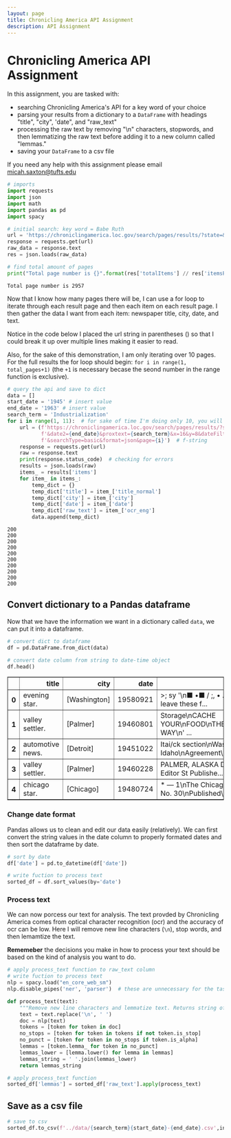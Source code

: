 ```yaml
---
layout: page
title: Chronicling America API Assignment
description: API Assignment
---
```


# Chronicling America API Assignment

In this assignment, you are tasked with:

- searching Chronicling America's API for a key word of your choice
- parsing your results from a dictionary to a `DataFrame` with headings "title", "city", 'date", and "raw_text"
- processing the raw text by removing "\n" characters, stopwords, and then lemmatizing the raw text before adding it to a new column called "lemmas."
- saving your `DataFrame` to a csv file

If you need any help with this assignment please email micah.saxton@tufts.edu

```python
# imports
import requests
import json
import math
import pandas as pd
import spacy
```

```python
# initial search: key word = Babe Ruth
url = 'https://chroniclingamerica.loc.gov/search/pages/results/?state=&date1=1777&date2=1963&proxtext=Babe+Ruth&x=18&y=13&dateFilterType=yearRange&rows=20&searchType=basic&format=json'
response = requests.get(url)
raw_data = response.text
res = json.loads(raw_data)
```

```python
# find total amount of pages
print("Total page number is {}".format(res['totalItems'] // res['itemsPerPage'] + (res['totalItems'] % res['itemsPerPage'] != 0)))
```

    Total page number is 2957

Now that I know how many pages there will be, I can use a for loop to iterate through each result page and then each item on each result page. I then gather the data I want from each item: newspaper title, city, date, and text.

Notice in the code below I placed the url string in parentheses () so that I could break it up over multiple lines making it easier to read.

Also, for the sake of this demonstration, I am only iterating over 10 pages. For the full results the for loop should begin: `for i in range(1, total_pages+1)` (the `+1` is necessary becase the seond number in the range function is exclusive).

```python
# query the api and save to dict
data = []
start_date = '1945' # insert value
end_date = '1963' # insert value
search_term = 'Industrialization'
for i in range(1, 11):  # for sake of time I'm doing only 10, you will want to put total_pages+1
    url = (f'https://chroniclingamerica.loc.gov/search/pages/results/?state=&date1={start_date}'
           f'&date2={end_date}&proxtext={search_term}&x=16&y=8&dateFilterType=yearRange&rows=20'
           f'&searchType=basic&format=json&page={i}')  # f-string
    response = requests.get(url)
    raw = response.text
    print(response.status_code)  # checking for errors
    results = json.loads(raw)
    items_ = results['items']
    for item_ in items_:
        temp_dict = {}
        temp_dict['title'] = item_['title_normal']
        temp_dict['city'] = item_['city']
        temp_dict['date'] = item_['date']
        temp_dict['raw_text'] = item_['ocr_eng']
        data.append(temp_dict)
```

    200
    200
    200
    200
    200
    200
    200
    200
    200
    200

## Convert dictionary to a Pandas dataframe

Now that we have the information we want in a dictionary called `data`, we can put it into a dataframe.

```python
# convert dict to dataframe
df = pd.DataFrame.from_dict(data)
```

```python
# convert date column from string to date-time object
df.head()
```

<div>
<style scoped>
    .dataframe tbody tr th:only-of-type {
        vertical-align: middle;
    }

    .dataframe tbody tr th {
        vertical-align: top;
    }

    .dataframe thead th {
        text-align: right;
    }

</style>
<table border="1" class="dataframe">
  <thead>
    <tr style="text-align: right;">
      <th></th>
      <th>title</th>
      <th>city</th>
      <th>date</th>
      <th>raw_text</th>
    </tr>
  </thead>
  <tbody>
    <tr>
      <th>0</th>
      <td>evening star.</td>
      <td>[Washington]</td>
      <td>19580921</td>
      <td>&gt;; sy '\n■ •■ / ;, • .\nWill you leave these f...</td>
    </tr>
    <tr>
      <th>1</th>
      <td>valley settler.</td>
      <td>[Palmer]</td>
      <td>19460801</td>
      <td>Storage\nCACHE YOUR\nFOOD\nTHE\nMODERN WAY\n' ...</td>
    </tr>
    <tr>
      <th>2</th>
      <td>automotive news.</td>
      <td>[Detroit]</td>
      <td>19451022</td>
      <td>Itai/ck section\nWash. Idaho\nAgreement\nOn Re...</td>
    </tr>
    <tr>
      <th>3</th>
      <td>valley settler.</td>
      <td>[Palmer]</td>
      <td>19460228</td>
      <td>PALMER, ALASKA Dorothy Boll Editor St Publishe...</td>
    </tr>
    <tr>
      <th>4</th>
      <td>chicago star.</td>
      <td>[Chicago]</td>
      <td>19480724</td>
      <td>* — 1\nThe Chicago\nVol. 3. No. 30\nPublished\...</td>
    </tr>
  </tbody>
</table>
</div>

### Change date format

Pandas allows us to clean and edit our data easily (relatively). We can first convert the string values in the date column to properly formated dates and then sort the dataframe by date.

```python
# sort by date
df['date'] = pd.to_datetime(df['date'])
```

```python
# write fuction to process text
sorted_df = df.sort_values(by='date')
```

### Process text

We can now porcess our text for analysis. The text provded by Chronicling America comes from optical character recognition (ocr) and the accuracy of ocr can be low. Here I will remove new line characters (`\n`), stop words, and then lemamtize the text.

**Rememeber** the decisions you make in how to process your text should be based on the kind of analysis you want to do.

```python
# apply process_text function to raw_text column
# write fuction to process text
nlp = spacy.load("en_core_web_sm")
nlp.disable_pipes('ner', 'parser')  # these are unnecessary for the task at hand

def process_text(text):
    """Remove new line characters and lemmatize text. Returns string of lemmas"""
    text = text.replace('\n', ' ')
    doc = nlp(text)
    tokens = [token for token in doc]
    no_stops = [token for token in tokens if not token.is_stop]
    no_punct = [token for token in no_stops if token.is_alpha]
    lemmas = [token.lemma_ for token in no_punct]
    lemmas_lower = [lemma.lower() for lemma in lemmas]
    lemmas_string = ' '.join(lemmas_lower)
    return lemmas_string

```

```python
# apply process_text function
sorted_df['lemmas'] = sorted_df['raw_text'].apply(process_text)
```

## Save as a csv file

```python
# save to csv
sorted_df.to_csv(f'../data/{search_term}{start_date}-{end_date}.csv',index=False)
```

```python

```
